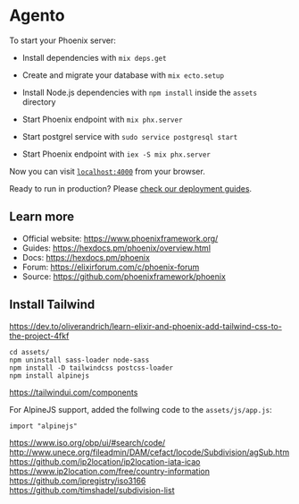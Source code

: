 # Agento

To start your Phoenix server:

  * Install dependencies with `mix deps.get`
  * Create and migrate your database with `mix ecto.setup`
  * Install Node.js dependencies with `npm install` inside the `assets` directory
  * Start Phoenix endpoint with `mix phx.server`

  * Start postgrel service with `sudo service postgresql start`
  * Start Phoenix endpoint with `iex -S mix phx.server`
  

Now you can visit [`localhost:4000`](http://localhost:4000) from your browser.

Ready to run in production? Please [check our deployment guides](https://hexdocs.pm/phoenix/deployment.html).

## Learn more

  * Official website: https://www.phoenixframework.org/
  * Guides: https://hexdocs.pm/phoenix/overview.html
  * Docs: https://hexdocs.pm/phoenix
  * Forum: https://elixirforum.com/c/phoenix-forum
  * Source: https://github.com/phoenixframework/phoenix

## Install Tailwind

https://dev.to/oliverandrich/learn-elixir-and-phoenix-add-tailwind-css-to-the-project-4fkf

```
cd assets/
npm uninstall sass-loader node-sass
npm install -D tailwindcss postcss-loader
npm install alpinejs
```

https://tailwindui.com/components

For AlpineJS support, added the follwing code to the `assets/js/app.js`:

```
import "alpinejs"
```

https://www.iso.org/obp/ui/#search/code/
http://www.unece.org/fileadmin/DAM/cefact/locode/Subdivision/agSub.htm
https://github.com/ip2location/ip2location-iata-icao
https://www.ip2location.com/free/country-information
https://github.com/ipregistry/iso3166
https://github.com/timshadel/subdivision-list




